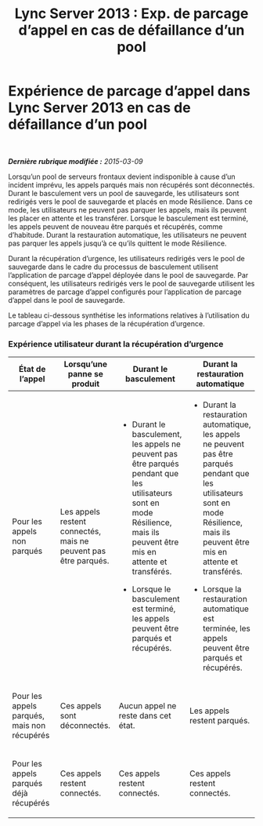 ﻿---
title: "Lync Server 2013 : Exp. de parcage d’appel en cas de défaillance d’un pool"
TOCTitle: Expérience de parcage d’appel en cas de défaillance d’un pool
ms:assetid: f6303e69-8771-492a-9e8b-c3d7ba231309
ms:mtpsurl: https://technet.microsoft.com/fr-fr/library/JJ205383(v=OCS.15)
ms:contentKeyID: 49299344
ms.date: 05/20/2016
mtps_version: v=OCS.15
ms.translationtype: HT
---

# Expérience de parcage d’appel dans Lync Server 2013 en cas de défaillance d’un pool

 

_**Dernière rubrique modifiée :** 2015-03-09_

Lorsqu’un pool de serveurs frontaux devient indisponible à cause d’un incident imprévu, les appels parqués mais non récupérés sont déconnectés. Durant le basculement vers un pool de sauvegarde, les utilisateurs sont redirigés vers le pool de sauvegarde et placés en mode Résilience. Dans ce mode, les utilisateurs ne peuvent pas parquer les appels, mais ils peuvent les placer en attente et les transférer. Lorsque le basculement est terminé, les appels peuvent de nouveau être parqués et récupérés, comme d’habitude. Durant la restauration automatique, les utilisateurs ne peuvent pas parquer les appels jusqu’à ce qu’ils quittent le mode Résilience.

Durant la récupération d’urgence, les utilisateurs redirigés vers le pool de sauvegarde dans le cadre du processus de basculement utilisent l’application de parcage d’appel déployée dans le pool de sauvegarde. Par conséquent, les utilisateurs redirigés vers le pool de sauvegarde utilisent les paramètres de parcage d’appel configurés pour l’application de parcage d’appel dans le pool de sauvegarde.

Le tableau ci-dessous synthétise les informations relatives à l’utilisation du parcage d’appel via les phases de la récupération d’urgence.

### Expérience utilisateur durant la récupération d’urgence

<table>
<colgroup>
<col style="width: 25%" />
<col style="width: 25%" />
<col style="width: 25%" />
<col style="width: 25%" />
</colgroup>
<thead>
<tr class="header">
<th>État de l’appel</th>
<th>Lorsqu’une panne se produit</th>
<th>Durant le basculement</th>
<th>Durant la restauration automatique</th>
</tr>
</thead>
<tbody>
<tr class="odd">
<td><p>Pour les appels non parqués</p></td>
<td><p>Les appels restent connectés, mais ne peuvent pas être parqués.</p></td>
<td><ul>
<li><p>Durant le basculement, les appels ne peuvent pas être parqués pendant que les utilisateurs sont en mode Résilience, mais ils peuvent être mis en attente et transférés.</p></li>
<li><p>Lorsque le basculement est terminé, les appels peuvent être parqués et récupérés.</p></li>
</ul></td>
<td><ul>
<li><p>Durant la restauration automatique, les appels ne peuvent pas être parqués pendant que les utilisateurs sont en mode Résilience, mais ils peuvent être mis en attente et transférés.</p></li>
<li><p>Lorsque la restauration automatique est terminée, les appels peuvent être parqués et récupérés.</p></li>
</ul></td>
</tr>
<tr class="even">
<td><p>Pour les appels parqués, mais non récupérés</p></td>
<td><p>Ces appels sont déconnectés.</p></td>
<td><p>Aucun appel ne reste dans cet état.</p></td>
<td><p>Les appels restent parqués.</p></td>
</tr>
<tr class="odd">
<td><p>Pour les appels parqués déjà récupérés</p></td>
<td><p>Ces appels restent connectés.</p></td>
<td><p>Ces appels restent connectés.</p></td>
<td><p>Ces appels restent connectés.</p></td>
</tr>
</tbody>
</table>

